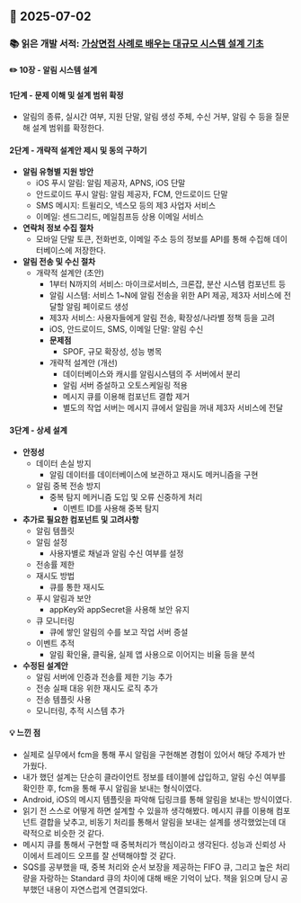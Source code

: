 ## 📅 2025-07-02
### 📚 읽은 개발 서적: [가상면접 사례로 배우는 대규모 시스템 설계 기초](https://product.kyobobook.co.kr/detail/S000001033116)
#### ✏️ 10장 - 알림 시스템 설계
#### 1단계 - 문제 이해 및 설계 범위 확정
- 알림의 종류, 실시간 여부, 지원 단말, 알림 생성 주체, 수신 거부, 알림 수 등을 질문해 설계 범위를 확정한다.
#### 2단계 - 개략적 설계안 제시 및 동의 구하기
- **알림 유형별 지원 방안**
    - iOS 푸시 알림: 알림 제공자, APNS, iOS 단말
    - 안드로이드 푸시 알림: 알림 제공자, FCM, 안드로이드 단말
    - SMS 메시지: 트윌리오, 넥스모 등의 제3 사업자 서비스
    - 이메일: 센드그리드, 메일침프등 상용 이메일 서비스
- **연락처 정보 수집 절차**
  - 모바일 단말 토큰, 전화번호, 이메일 주소 등의 정보를 API를 통해 수집해 데이터베이스에 저장한다.
- **알림 전송 및 수신 절차**
  - 개략적 설계안 (초안)
    - 1부터 N까지의 서비스: 마이크로서비스, 크론잡, 분산 시스템 컴포넌트 등
    - 알림 시스템: 서비스 1~N에 알림 전송을 위한 API 제공, 제3자 서비스에 전달할 알림 페이로드 생성
    - 제3자 서비스: 사용자들에게 알림 전송, 확장성/나라별 정책 등을 고려
    - iOS, 안드로이드, SMS, 이메일 단말: 알림 수신
    - **문제점**
      - SPOF, 규모 확장성, 성능 병목
    - 개략적 설계안 (개선)
      - 데이터베이스와 캐시를 알림시스템의 주 서버에서 분리
      - 알림 서버 증설하고 오토스케일링 적용
      - 메시지 큐를 이용해 컴포넌트 결합 제거
      - 별도의 작업 서버는 메시지 큐에서 알림을 꺼내 제3자 서비스에 전달
#### 3단계 - 상세 설계
- **안정성**
  - 데이터 손실 방지
    - 알림 데이터를 데이터베이스에 보관하고 재시도 메커니즘을 구현
  - 알림 중복 전송 방지
    - 중복 탐지 메커니즘 도입 및 오류 신중하게 처리
      - 이벤트 ID를 사용해 중복 탐지
- **추가로 필요한 컴포넌트 및 고려사항**
  - 알림 템플릿
  - 알림 설정
    - 사용자별로 채널과 알림 수신 여부를 설정
  - 전송률 제한
  - 재시도 방법
    - 큐를 통한 재시도
  - 푸시 알림과 보안
    - appKey와 appSecret을 사용해 보안 유지
  - 큐 모니터링
    - 큐에 쌓인 알림의 수를 보고 작업 서버 증설
  - 이벤트 추적
    - 알림 확인율, 클릭율, 실제 앱 사용으로 이어지는 비율 등을 분석
- **수정된 설계안**
  - 알림 서버에 인증과 전송률 제한 기능 추가
  - 전송 실패 대응 위한 재시도 로직 추가
  - 전송 템플릿 사용
  - 모니터링, 추적 시스템 추가

#### 💡 느낀 점
- 실제로 실무에서 fcm을 통해 푸시 알림을 구현해본 경험이 있어서 해당 주제가 반가웠다.
- 내가 했던 설계는 단순히 클라이언트 정보를 테이블에 삽입하고, 알림 수신 여부를 확인한 후, fcm을 통해 푸시 알림을 보내는 형식이였다.
- Android, iOS의 메시지 템플릿을 파악해 딥링크를 통해 알림을 보내는 방식이였다.
- 읽기 전 스스로 어떻게 하면 설계할 수 있을까 생각해봤다. 메시지 큐를 이용해 컴포넌트 결합을 낮추고, 비동기 처리를 통해서 알림을 보내는 설계를 생각했었는데 대략적으로 비슷한 것 같다.
- 메시지 큐를 통해서 구현할 때 중복처리가 핵심이라고 생각된다. 성능과 신뢰성 사이에서 트레이드 오프를 잘 선택해야할 것 같다.
- SQS를 공부했을 때, 중복 처리와 순서 보장을 제공하는 FIFO 큐, 그리고 높은 처리량을 자랑하는 Standard 큐의 차이에 대해 배운 기억이 났다. 책을 읽으며 당시 공부했던 내용이 자연스럽게 연결되었다.